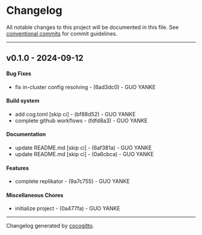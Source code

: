 # Changelog
All notable changes to this project will be documented in this file. See [conventional commits](https://www.conventionalcommits.org/) for commit guidelines.

- - -
## v0.1.0 - 2024-09-12
#### Bug Fixes
- fix in-cluster config resolving - (6ad3dc0) - GUO YANKE
#### Build system
- add cog.toml [skip ci] - (bf88d52) - GUO YANKE
- complete github workflows - (fdfd8a3) - GUO YANKE
#### Documentation
- update README.md [skip ci] - (6af381a) - GUO YANKE
- update README.md [skip ci] - (0a6cbca) - GUO YANKE
#### Features
- complete replikator - (9a7c755) - GUO YANKE
#### Miscellaneous Chores
- initialize project - (0a477fa) - GUO YANKE

- - -

Changelog generated by [cocogitto](https://github.com/cocogitto/cocogitto).